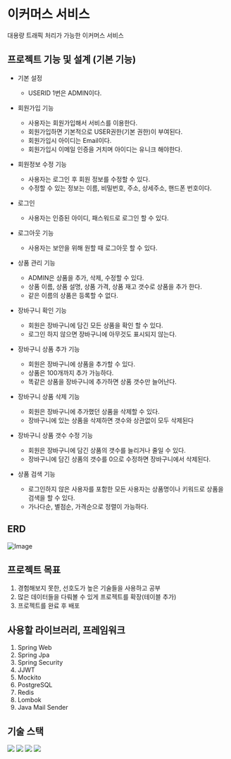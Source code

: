 # 이커머스 서비스
대용량 트래픽 처리가 가능한 이커머스 서비스

## 프로젝트 기능 및 설계 (기본 기능)
- 기본 설정
  - USERID 1번은 ADMIN이다.

- 회원가입 기능
  - 사용자는 회원가입해서 서비스를 이용한다.
  - 회원가입하면 기본적으로 USER권한(기본 권한)이 부여된다.
  - 회원가입시 아이디는 Email이다.
  - 회원가입시 이메일 인증을 거치며 아이디는 유니크 해야한다.
 
- 회원정보 수정 기능
  - 사용자는 로그인 후 회원 정보를 수정할 수 있다.
  - 수정할 수 있는 정보는 이름, 비밀번호, 주소, 상세주소, 핸드폰 번호이다.
 
- 로그인
  - 사용자는 인증된 아이디, 패스워드로 로그인 할 수 있다.

- 로그아웃 기능
  - 사용자는 보안을 위해 원할 때 로그아웃 할 수 있다.
 
- 상품 관리 기능
  - ADMIN은 상품을 추가, 삭제, 수정할 수 있다.
  - 상품 이름, 상품 설명, 상품 가격, 상품 재고 갯수로 상품을 추가 한다.
  - 같은 이름의 상품은 등록할 수 없다.

- 장바구니 확인 기능
  - 회원은 장바구니에 담긴 모든 상품을 확인 할 수 있다.
  - 로그인 하지 않으면 장바구니에 아무것도 표시되지 않는다.
 
- 장바구니 상품 추가 기능
  - 회원은 장바구니에 상품을 추가할 수 있다.
  - 상품은 100개까지 추가 가능하다.
  - 똑같은 상품을 장바구니에 추가하면 상품 갯수만 늘어난다.
 
- 장바구니 상품 삭제 기능
  - 회원은 장바구니에 추가했던 상품을 삭제할 수 있다.
  - 장바구니에 있는 상품을 삭제하면 갯수와 상관없이 모두 삭제된다
 
- 장바구니 상품 갯수 수정 기능
  - 회원은 장바구니에 담긴 상품의 갯수를 늘리거나 줄일 수 있다.
  - 장바구니에 담긴 상품의 갯수를 0으로 수정하면 장바구니에서 삭제된다.
 
- 상품 검색 기능
  - 로그인하지 않은 사용자를 포함한 모든 사용자는 상품명이나 키워드로 상품을 검색을 할 수 있다.
  - 가나다순, 별점순, 가격순으로 정렬이 가능하다.
 
## ERD
![Image](https://github.com/user-attachments/assets/c8d60a5c-3b97-4bc5-8fdb-83ffe9104517)


## 프로젝트 목표
1. 경험해보지 못한, 선호도가 높은 기술들을 사용하고 공부
2. 많은 데이터들을 다뤄볼 수 있게 프로젝트를 확장(테이블 추가)
3. 프로젝트를 완료 후 배포


## 사용할 라이브러리, 프레임워크
1. Spring Web
2. Spring Jpa
3. Spring Security
4. JJWT
5. Mockito
6. PostgreSQL
7. Redis
8. Lombok
9. Java Mail Sender


## 기술 스택
<img src="https://img.shields.io/badge/java-007396?style=for-the-badge&logo=java&logoColor=white"> <img src="https://img.shields.io/badge/spring-6DB33F?style=for-the-badge&logo=spring&logoColor=white"> <img src="https://img.shields.io/badge/postgresql-4169E1?style=for-the-badge&logo=postgresql&logoColor=white"> <img src="https://img.shields.io/badge/git-F05032?style=for-the-badge&logo=git&logoColor=white">
